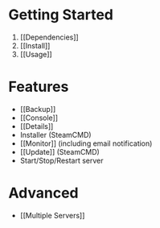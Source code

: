 # Getting Started
1. [[Dependencies]]
2. [[Install]]
31. [[Usage]]

# Features
* [[Backup]]
* [[Console]]
* [[Details]]
* Installer (SteamCMD)
* [[Monitor]] (including email notification)
* [[Update]] (SteamCMD)
* Start/Stop/Restart server

# Advanced
* [[Multiple Servers]]